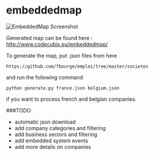 embeddedmap
===========

![EmbeddedMap Screenshot](https://raw.github.com/fbourge/embeddedmap/blob/master/embeddedmap.png)

Generated map can be found here : http://www.codecubix.eu/embeddedmap/ 

To generate the map, put .json files from here

	https://github.com/fbourge/emploi/tree/master/societes

and run the following command

	python generate.py france.json belgium.json

if you want to process french and belgian companies.

###TODO

- automatic json download
- add company categories and filtering
- add business sectors and filtering
- add embedded system events
- add more details on companies

